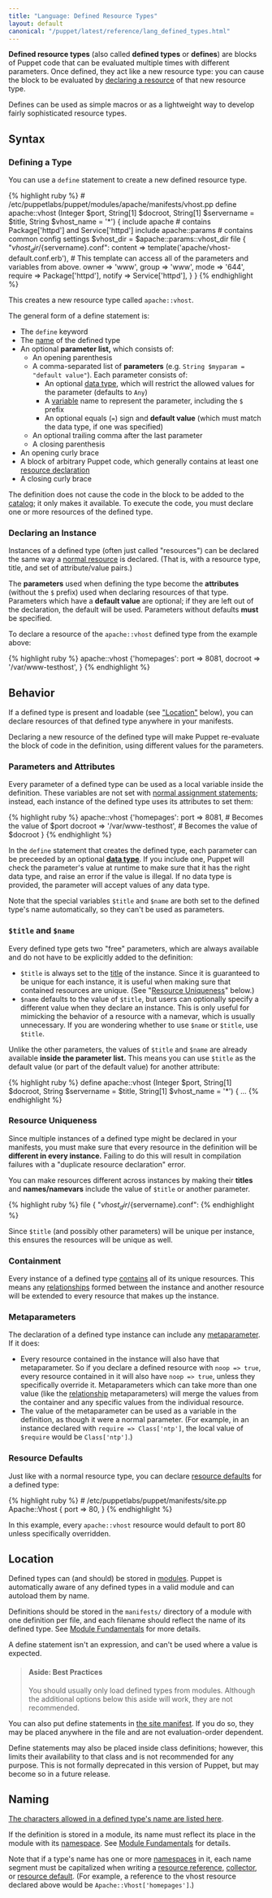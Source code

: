 ```yaml
---
title: "Language: Defined Resource Types"
layout: default
canonical: "/puppet/latest/reference/lang_defined_types.html"
---
```


[literal_types]: ./lang_data_type.html
[sitedotpp]: ./dirs_manifest.html
[namespaces]: ./lang_namespaces.html
[collector]: ./lang_collectors.html
[resource]: ./lang_resources.html
[naming]: ./lang_reserved.html#classes-and-types
[resource_namevar]: ./lang_resources.html#namenamevar
[relationships]: ./lang_relationships.html
[resource_title]: ./lang_resources.html#title
[metaparameters]: ./lang_resources.html#metaparameters
[modules]: ./modules_fundamentals.html
[resource_defaults]: ./lang_defaults.html
[classes]: ./lang_classes.html
[variable_assignment]: ./lang_variables.html#assignment
[variable]: ./lang_variables.html
[references_namespaced]: ./lang_data_resource_reference.html
[attributes]: ./lang_resources.html#attributes
[title]: ./lang_resources.html#title
[contains]: ./lang_containment.html
[catalog]: ./lang_summary.html#compilation-and-catalogs

**Defined resource types** (also called **defined types** or **defines**) are blocks of Puppet code that can be evaluated multiple times with different parameters. Once defined, they act like a new resource type: you can cause the block to be evaluated by [declaring a resource][resource] of that new resource type.

Defines can be used as simple macros or as a lightweight way to develop fairly sophisticated resource types.

Syntax
-----

### Defining a Type

You can use a `define` statement to create a new defined resource type.

{% highlight ruby %}
    # /etc/puppetlabs/puppet/modules/apache/manifests/vhost.pp
    define apache::vhost (Integer $port, String[1] $docroot, String[1] $servername = $title, String $vhost_name = '*') {
      include apache # contains Package['httpd'] and Service['httpd']
      include apache::params # contains common config settings
      $vhost_dir = $apache::params::vhost_dir
      file { "${vhost_dir}/${servername}.conf":
        content => template('apache/vhost-default.conf.erb'),
          # This template can access all of the parameters and variables from above.
        owner   => 'www',
        group   => 'www',
        mode    => '644',
        require => Package['httpd'],
        notify  => Service['httpd'],
      }
    }
{% endhighlight %}

This creates a new resource type called `apache::vhost`.

The general form of a define statement is:

* The `define` keyword
* The [name][naming] of the defined type
* An optional **parameter list,** which consists of:
    * An opening parenthesis
    * A comma-separated list of **parameters** (e.g. `String $myparam = "default value"`). Each parameter consists of:
        * An optional [data type][literal_types], which will restrict the allowed values for the parameter (defaults to `Any`)
        * A [variable][] name to represent the parameter, including the `$` prefix
        * An optional equals (`=`) sign and **default value** (which must match the data type, if one was specified)
    * An optional trailing comma after the last parameter
    * A closing parenthesis
* An opening curly brace
* A block of arbitrary Puppet code, which generally contains at least one [resource declaration][resource]
* A closing curly brace

The definition does not cause the code in the block to be added to the [catalog][]; it only makes it available. To execute the code, you must declare one or more resources of the defined type.

### Declaring an Instance

Instances of a defined type (often just called "resources") can be declared the same way a [normal resource][resource] is declared. (That is, with a resource type, title, and set of attribute/value pairs.)

The **parameters** used when defining the type become the **attributes** (without the `$` prefix) used when declaring resources of that type. Parameters which have a **default value** are optional; if they are left out of the declaration, the default will be used. Parameters without defaults **must** be specified.

To declare a resource of the `apache::vhost` defined type from the example above:

{% highlight ruby %}
    apache::vhost {'homepages':
      port    => 8081,
      docroot => '/var/www-testhost',
    }
{% endhighlight %}

Behavior
-----

If a defined type is present and loadable (see ["Location"](#location) below), you can declare resources of that defined type anywhere in your manifests.

Declaring a new resource of the defined type will make Puppet re-evaluate the block of code in the definition, using different values for the parameters.

### Parameters and Attributes

Every parameter of a defined type can be used as a local variable inside the definition. These variables are not set with [normal assignment statements][variable_assignment]; instead, each instance of the defined type uses its attributes to set them:

{% highlight ruby %}
    apache::vhost {'homepages':
      port    => 8081, # Becomes the value of $port
      docroot => '/var/www-testhost', # Becomes the value of $docroot
    }
{% endhighlight %}

In the `define` statement that creates the defined type, each parameter can be preceeded by an optional [**data type**][literal_types]. If you include one, Puppet will check the parameter's value at runtime to make sure that it has the right data type, and raise an error if the value is illegal. If no data type is provided, the parameter will accept values of any data type.

Note that the special variables `$title` and `$name` are both set to the defined type's name automatically, so they can't be used as parameters.

### `$title` and `$name`

Every defined type gets two "free" parameters, which are always available and do not have to be explicitly added to the definition:

* `$title` is always set to the [title][] of the instance. Since it is guaranteed to be unique for each instance, it is useful when making sure that contained resources are unique. (See "[Resource Uniqueness](#resource-uniqueness)" below.)
* `$name` defaults to the value of `$title`, but users can optionally specify a different value when they declare an instance. This is only useful for mimicking the behavior of a resource with a namevar, which is usually unnecessary. If you are wondering whether to use `$name` or `$title`, use `$title`.

Unlike the other parameters, the values of `$title` and `$name` are already available **inside the parameter list.** This means you can use `$title` as the default value (or part of the default value) for another attribute:

{% highlight ruby %}
    define apache::vhost (Integer $port, String[1] $docroot, String $servername = $title, String[1] $vhost_name = '*') { ...
{% endhighlight %}

### Resource Uniqueness

Since multiple instances of a defined type might be declared in your manifests, you must make sure that every resource in the definition will be **different in every instance.** Failing to do this will result in compilation failures with a "duplicate resource declaration" error.

You can make resources different across instances by making their **titles** and **names/namevars** include the value of `$title` or another parameter.

{% highlight ruby %}
    file { "${vhost_dir}/${servername}.conf":
{% endhighlight %}

Since `$title` (and possibly other parameters) will be unique per instance, this ensures the resources will be unique as well.

### Containment

Every instance of a defined type [contains][] all of its unique resources. This means any [relationships][] formed between the instance and another resource will be extended to every resource that makes up the instance.

### Metaparameters

The declaration of a defined type instance can include any [metaparameter][metaparameters]. If it does:

* Every resource contained in the instance will also have that metaparameter. So if you declare a defined resource with `noop => true`, every resource contained in it will also have `noop => true`, unless they specifically override it. Metaparameters which can take more than one value (like the [relationship][relationships] metaparameters) will merge the values from the container and any specific values from the individual resource.
* The value of the metaparameter can be used as a variable in the definition, as though it were a normal parameter. (For example, in an instance declared with `require => Class['ntp']`, the local value of `$require` would be `Class['ntp']`.)

### Resource Defaults

Just like with a normal resource type, you can declare [resource defaults][resource_defaults] for a defined type:

{% highlight ruby %}
    # /etc/puppetlabs/puppet/manifests/site.pp
    Apache::Vhost {
      port => 80,
    }
{% endhighlight %}

In this example, every `apache::vhost` resource would default to port 80 unless specifically overridden.

Location
-----

Defined types can (and should) be stored in [modules][]. Puppet is automatically aware of any defined types in a valid module and can autoload them by name.

Definitions should be stored in the `manifests/` directory of a module with one definition per file, and each filename should reflect the name of its defined type. See [Module Fundamentals][modules] for more details.

A define statement isn't an expression, and can't be used where a value is expected.

> #### Aside: Best Practices
>
> You should usually only load defined types from modules. Although the additional options below this aside will work, they are not recommended.

You can also put define statements in [the site manifest][sitedotpp]. If you do so, they may be placed anywhere in the file and are not evaluation-order dependent.

Define statements may also be placed inside class definitions; however, this limits their availability to that class and is not recommended for any purpose. This is not formally deprecated in this version of Puppet, but may become so in a future release.


Naming
-----

[The characters allowed in a defined type's name are listed here][naming].

If the definition is stored in a module, its name must reflect its place in the module with its [namespace][namespaces]. See [Module Fundamentals][modules] for details.

Note that if a type's name has one or more [namespaces][] in it, each name segment must be capitalized when writing a [resource reference][references_namespaced], [collector][], or [resource default][resource_defaults]. (For example, a reference to the vhost resource declared above would be `Apache::Vhost['homepages']`.)
